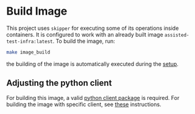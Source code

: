 # Build Image

This project uses `skipper` for executing some of its operations inside containers. It is configured to work with an already built image `assisted-test-infra:latest`. To build the image, run:

```bash
make image_build
```

the building of the image is automatically executed during the [setup](./setup.md).

## Adjusting the python client

For building this image, a valid [python client package](./assisted-service-client.md) is required. For building the image with specific client, see [these](./assisted-service-client.md#rebuilding-the-client-with-the-build-image) instructions. 
